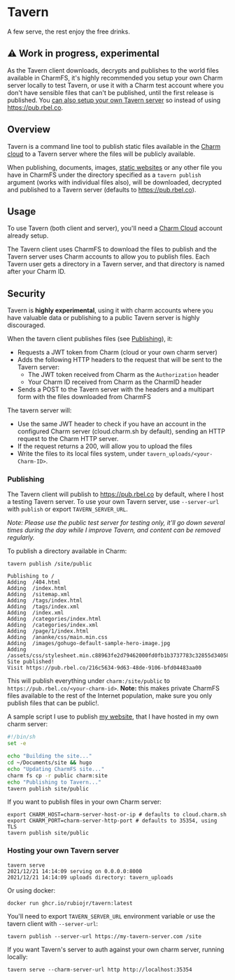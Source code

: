 # Tavern

A few serve, the rest enjoy the free drinks.

## ⚠️ Work in progress, experimental

As the Tavern client downloads, decrypts and publishes to the world files available in CharmFS, it's highly recommended you setup your own Charm server locally to test Tavern, or use it with a Charm test account where you don't have sensible files that can't be published, until the first release is published. You [can also setup your own Tavern server](#hosting-your-own-tavern-server) so instead of using https://pub.rbel.co.

## Overview

Tavern is a command line tool to publish static files available in the [Charm cloud](https://charm.sh) to a Tavern server where the files will be publicly available.

When publishing, documents, images, [static websites](https://gohugo.io) or any other file you have in CharmFS under the directory specified as a `tavern publish` argument (works with individual files also), will be downloaded, decrypted and published to a Tavern server (defaults to https://pub.rbel.co).

## Usage

To use Tavern (both client and server), you'll need a [Charm Cloud](https://charm.sh/cloud) account already setup.

The Tavern client uses CharmFS to download the files to publish and the Tavern server uses Charm accounts to allow you to publish files. Each Tavern user gets a directory in a Tavern server, and that directory is named after your Charm ID.

## Security

Tavern is **highly experimental**, using it with charm accounts where you have valuable data or publishing to a public Tavern server is highly discouraged.

When the tavern client publishes files (see [Publishing](#publishing)), it:

* Requests a JWT token from Charm (cloud or your own charm server)
* Adds the following HTTP headers to the request that will be sent to the Tavern server:
  * The JWT token received from Charm as the `Authorization` header
  * Your Charm ID received from Charm as the CharmID header
* Sends a POST to the Tavern server with the headers and a multipart form with the files downloaded from CharmFS

The tavern server will:

* Use the same JWT header to check if you have an account in the configured Charm server (cloud.charm.sh by default), sending an HTTP request to the Charm HTTP server.
* If the request returns a 200, will allow you to upload the files
* Write the files to its local files system, under `tavern_uploads/<your-Charm-ID>`.

### Publishing

The Tavern client will publish to https://pub.rbel.co by default, where I host a testing Tavern server. To use your own Tavern server, use `--server-url` with `publish` or export `TAVERN_SERVER_URL`.

_Note: Please use the public test server for testing only, it'll go down several times during the day while I improve Tavern, and content can be removed regularly._

To publish a directory available in Charm:

```
tavern publish /site/public

Publishing to /
Adding  /404.html
Adding  /index.html
Adding  /sitemap.xml
Adding  /tags/index.html
Adding  /tags/index.xml
Adding  /index.xml
Adding  /categories/index.html
Adding  /categories/index.xml
Adding  /page/1/index.html
Adding  /ananke/css/main.min.css
Adding  /images/gohugo-default-sample-hero-image.jpg
Adding  /assets/css/stylesheet.min.c88963fe2d79462000fd0fb1b3737783c32855d340583e4523343f8735c787f0.css
Site published!
Visit https://pub.rbel.co/216c5634-9d63-48de-9106-bfd04483aa00
```

This will publish everything under `charm:/site/public` to `https://pub.rbel.co/<your-charm-id>`. **Note:** this makes private CharmFS files available to the rest of the Internet population, make sure you only publish files that can be public!.

A sample script I use to publish [my website](https://me.rbel.co), that I have hosted in my own charm server:

```sh
#!/bin/sh
set -e

echo "Building the site..."
cd ~/Documents/site && hugo
echo "Updating CharmFS site..."
charm fs cp -r public charm:site
echo "Publishing to Tavern..."
tavern publish site/public
```

If you want to publish files in your own Charm server:

```
export CHARM_HOST=charm-server-host-or-ip # defaults to cloud.charm.sh
export CHARM_PORT=charm-server-http-port # defaults to 35354, using TLS
tavern publish site/public
```

### Hosting your own Tavern server

```
tavern serve
2021/12/21 14:14:09 serving on 0.0.0.0:8000
2021/12/21 14:14:09 uploads directory: tavern_uploads
```

Or using docker:

```
docker run ghcr.io/rubiojr/tavern:latest
```

You'll need to export `TAVERN_SERVER_URL` environment variable or use the tavern client with `--server-url`:

```
tavern publish --server-url https://my-tavern-server.com /site
```

If you want Tavern's server to auth against your own charm server, running locally:

```
tavern serve --charm-server-url http http://localhost:35354
```